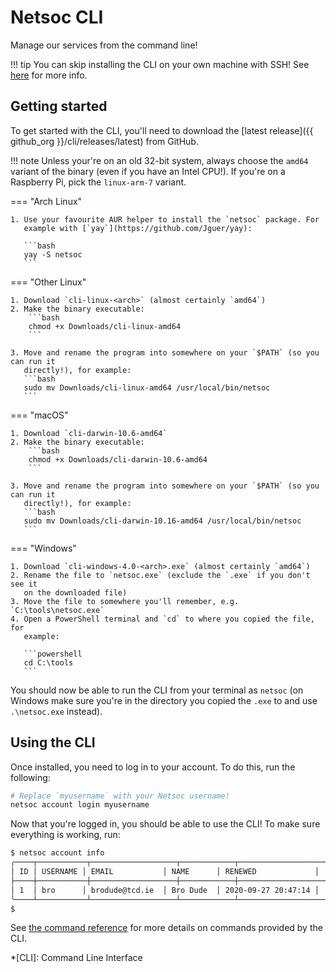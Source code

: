 # Netsoc CLI

Manage our services from the command line!

!!! tip
    You can skip installing the CLI on your own machine with SSH! See
    [here](../shh/) for more info.

## Getting started

To get started with the CLI, you'll need to download the
[latest release]({{ github_org }}/cli/releases/latest) from GitHub.

!!! note
    Unless your're on an old 32-bit system, always choose the `amd64` variant
    of the binary (even if you have an Intel CPU!). If you're on a Raspberry Pi,
    pick the `linux-arm-7` variant.

=== "Arch Linux"

    1. Use your favourite AUR helper to install the `netsoc` package. For
       example with [`yay`](https://github.com/Jguer/yay):

       ```bash
       yay -S netsoc
       ```

=== "Other Linux"

    1. Download `cli-linux-<arch>` (almost certainly `amd64`)
    2. Make the binary executable:
        ```bash
        chmod +x Downloads/cli-linux-amd64
        ```

    3. Move and rename the program into somewhere on your `$PATH` (so you can run it
       directly!), for example:
       ```bash
       sudo mv Downloads/cli-linux-amd64 /usr/local/bin/netsoc
       ```

=== "macOS"

    1. Download `cli-darwin-10.6-amd64`
    2. Make the binary executable:
        ```bash
        chmod +x Downloads/cli-darwin-10.6-amd64
        ```

    3. Move and rename the program into somewhere on your `$PATH` (so you can run it
       directly!), for example:
       ```bash
       sudo mv Downloads/cli-darwin-10.16-amd64 /usr/local/bin/netsoc
       ```

=== "Windows"

    1. Download `cli-windows-4.0-<arch>.exe` (almost certainly `amd64`)
    2. Rename the file to `netsoc.exe` (exclude the `.exe` if you don't see it
       on the downloaded file)
    3. Move the file to somewhere you'll remember, e.g. `C:\tools\netsoc.exe`
    4. Open a PowerShell terminal and `cd` to where you copied the file, for
       example:

       ```powershell
       cd C:\tools
       ```

You should now be able to run the CLI from your terminal as `netsoc` (on
Windows make sure you're in the directory you copied the `.exe` to and use
`.\netsoc.exe` instead).

## Using the CLI

Once installed, you need to log in to your account. To do this, run the
following:

```bash
# Replace `myusername` with your Netsoc username!
netsoc account login myusername
```

Now that you're logged in, you should be able to use the CLI! To make sure
everything is working, run:

```bash
$ netsoc account info
╭────┬───────────┬───────────────────┬────────────┬───────────────────────╮
│ ID │ USERNAME │ EMAIL           │ NAME      │ RENEWED             │
├────┼───────────┼───────────────────┼────────────┼───────────────────────┤
│ 1  │ bro      │ brodude@tcd.ie  │ Bro Dude  │ 2020-09-27 20:47:14 │
╰────┴───────────┴───────────────────┴────────────┴───────────────────────╯
$
```

See [the command reference](reference/netsoc/) for more details on commands
provided by the CLI.

*[CLI]: Command Line Interface
